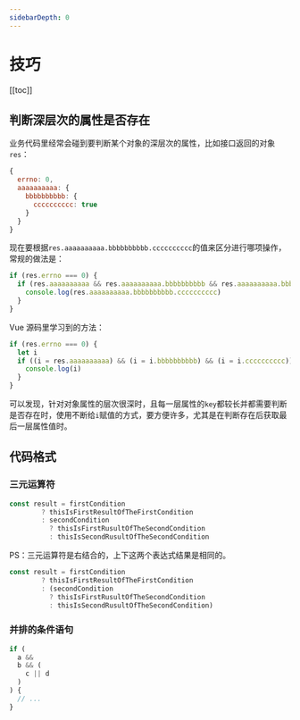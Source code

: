 ```yaml
---
sidebarDepth: 0
---
```


# 技巧

[[toc]]

## 判断深层次的属性是否存在

业务代码里经常会碰到要判断某个对象的深层次的属性，比如接口返回的对象`res`：

```js
{
  errno: 0,
  aaaaaaaaaa: {
    bbbbbbbbbb: {
      cccccccccc: true
    }
  }
}
```

现在要根据`res.aaaaaaaaaa.bbbbbbbbbb.cccccccccc`的值来区分进行哪项操作，常规的做法是：

```js
if (res.errno === 0) {
  if (res.aaaaaaaaaa && res.aaaaaaaaaa.bbbbbbbbbb && res.aaaaaaaaaa.bbbbbbbbbb.cccccccccc) {
    console.log(res.aaaaaaaaaa.bbbbbbbbbb.cccccccccc)
  }
}
```

Vue 源码里学习到的方法：

```js
if (res.errno === 0) {
  let i
  if ((i = res.aaaaaaaaaa) && (i = i.bbbbbbbbbb) && (i = i.cccccccccc)) {
    console.log(i)
  }
}
```

可以发现，针对对象属性的层次很深时，且每一层属性的`key`都较长并都需要判断是否存在时，使用不断给`i`赋值的方式，要方便许多，尤其是在判断存在后获取最后一层属性值时。

## 代码格式

### 三元运算符

```js
const result = firstCondition
        ? thisIsFirstResultOfTheFirstCondition
        : secondCondition
          ? thisIsFirstRusultOfTheSecondCondition
          : thisIsSecondRusultOfTheSecondCondition
```

PS：三元运算符是右结合的，上下这两个表达式结果是相同的。

```js
const result = firstCondition
        ? thisIsFirstResultOfTheFirstCondition
        : (secondCondition
          ? thisIsFirstRusultOfTheSecondCondition
          : thisIsSecondRusultOfTheSecondCondition)
```

### 并排的条件语句

```js
if (
  a &&
  b && (
    c || d
  )
) {
  // ...
}
```
